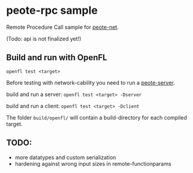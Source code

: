 # peote-rpc sample

Remote Procedure Call sample for [peote-net](https://github.com/maitag/peote-net).  
  
  (Todo: api is not finalized yet!)

## Build and run with OpenFL

`openfl test <target>`

Before testing with network-cability you need to run a [peote-server](https://github.com/maitag/peote-server).  

build and run a server:
`openfl test <target> -Dserver` 

build and run a client:
`openfl test <target> -Dclient`

The folder `build/openfl/` will contain a build-directory for each compiled target.  


## TODO:

- more datatypes and custom serialization
- hardening against wrong input sizes in remote-functionparams
